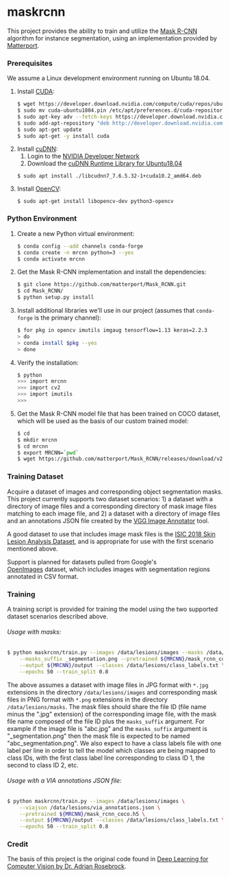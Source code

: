 # maskrcnn
This project provides the ability to train and utilize the 
[Mask R-CNN](https://arxiv.org/abs/1703.06870) algorithm for instance segmentation, 
using an implementation provided by [Matterport](https://github.com/matterport/Mask_RCNN).

### Prerequisites
We assume a Linux development environment running on Ubuntu 18.04.

1. Install [CUDA](https://developer.nvidia.com/cuda-toolkit):
    ```bash
    $ wget https://developer.download.nvidia.com/compute/cuda/repos/ubuntu1804/x86_64/cuda-ubuntu1804.pin
    $ sudo mv cuda-ubuntu1804.pin /etc/apt/preferences.d/cuda-repository-pin-600
    $ sudo apt-key adv --fetch-keys https://developer.download.nvidia.com/compute/cuda/repos/ubuntu1804/x86_64/7fa2af80.pub
    $ sudo add-apt-repository "deb http://developer.download.nvidia.com/compute/cuda/repos/ubuntu1804/x86_64/ /"
    $ sudo apt-get update
    $ sudo apt-get -y install cuda
    ```
2. Install [cuDNN](https://developer.nvidia.com/rdp/cudnn-download):
    1. Login to the [NVIDIA Developer Network](https://developer.nvidia.com)
    2. Download the [cuDNN Runtime Library for Ubuntu18.04](https://developer.nvidia.com/compute/machine-learning/cudnn/secure/7.6.5.32/Production/10.2_20191118/Ubuntu18_04-x64/libcudnn7_7.6.5.32-1%2Bcuda10.2_amd64.deb)
    ```
    $ sudo apt install ./libcudnn7_7.6.5.32-1+cuda10.2_amd64.deb
    ```
3. Install [OpenCV](https://opencv.org/):
    ```
    $ sudo apt-get install libopencv-dev python3-opencv
    ```   
### Python Environment
1. Create a new Python virtual environment:
    ```bash
    $ conda config --add channels conda-forge
    $ conda create -n mrcnn python=3 --yes
    $ conda activate mrcnn
    ```
2. Get the Mask R-CNN implementation and install the dependencies:
    ```bash
    $ git clone https://github.com/matterport/Mask_RCNN.git
    $ cd Mask_RCNN/
    $ python setup.py install
    ```
3. Install additional libraries we'll use in our project (assumes that `conda-forge` 
is the primary channel):
    ```bash
    $ for pkg in opencv imutils imgaug tensorflow=1.13 keras=2.2.3
    > do
    > conda install $pkg --yes
    > done
    ```
4. Verify the installation:
    ```bash
    $ python
    >>> import mrcnn
    >>> import cv2
    >>> import imutils
    >>>
    ```
5. Get the Mask R-CNN model file that has been trained on COCO dataset, which will 
be used as the basis of our custom trained model: 
    ```bash
    $ cd
    $ mkdir mrcnn
    $ cd mrcnn
    $ export MRCNN=`pwd`
    $ wget https://github.com/matterport/Mask_RCNN/releases/download/v2.0/mask_rcnn_coco.h5
    ```

### Training Dataset
Acquire a dataset of images and corresponding object segmentation masks. This project 
currently supports two dataset scenarios: 1) a dataset with a directory of image 
files and a corresponding directory of mask image files matching to each image 
file, and 2) a dataset with a directory of image files and an annotations JSON file 
created by the [VGG Image Annotator](http://www.robots.ox.ac.uk/~vgg/software/via/via.html) 
tool.  

A good dataset to use that includes image mask files is the 
[ISIC 2018 Skin Lesion Analysis Dataset](https://challenge2018.isic-archive.com/), 
and is appropriate for use with the first scenario mentioned above.

Support is planned for datasets pulled from Google's  
[OpenImages](https://storage.googleapis.com/openimages/web/index.html) dataset, 
which includes images with segmentation regions annotated in CSV format.

### Training
A training script is provided for training the model using the two supported dataset 
scenarios described above.
###### Usage with masks:
```bash
$ python maskrcnn/train.py --images /data/lesions/images --masks /data/lesions/masks \
    --masks_suffix _segmentation.png --pretrained ${MRCNN}/mask_rcnn_coco.h5 \
    --output ${MRCNN}/output --classes /data/lesions/class_labels.txt \
    --epochs 50 --train_split 0.8
```
The above assumes a dataset with image files in JPG format with `*.jpg` extensions 
in the directory `/data/lesions/images` and corresponding mask files in PNG format 
with `*.png` extensions in the directory `/data/lesions/masks`. The mask files should 
share the file ID (file name minus the ".jpg" extension) of the corresponding image 
file, with the mask file name composed of the file ID plus the `masks_suffix` argument. 
For example if the image file is "abc.jpg" and the `masks_suffix` argument is 
"_segmentation.png" then the mask file is expected to be named "abc_segmentation.png". 
We also expect to have a class labels file with one label per line in order to tell 
the model which classes are being mapped to class IDs, with the first class label 
line corresponding to class ID 1, the second to class ID 2, etc.

###### Usage with a VIA annotations JSON file:
```bash
$ python maskrcnn/train.py --images /data/lesions/images \
    --viajson /data/lesions/via_annotations.json \
    --pretrained ${MRCNN}/mask_rcnn_coco.h5 \
    --output ${MRCNN}/output --classes /data/lesions/class_labels.txt \
    --epochs 50 --train_split 0.8
```

### Credit
The basis of this project is the original code found in 
[Deep Learning for Computer Vision by Dr. Adrian Rosebrock](https://www.pyimagesearch.com/deep-learning-computer-vision-python-book/). 

